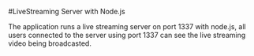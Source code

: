
#LiveStreaming Server with Node.js

The application runs a live streaming server on port 1337 with node.js, all users connected to the server using port 1337 can see the live streaming video being broadcasted.